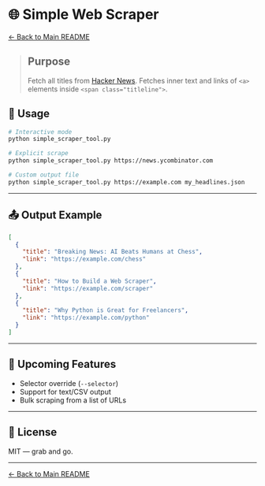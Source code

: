 # 🌐 Simple Web Scraper
[← Back to Main README](../README.md)

> ## Purpose
>  Fetch all titles from [Hacker News](https://news.ycombinator.com
). Fetches inner text and links of  `<a>` elements inside `<span class="titleline">`.

## 🚀 Usage

```bash
# Interactive mode
python simple_scraper_tool.py

# Explicit scrape
python simple_scraper_tool.py https://news.ycombinator.com

# Custom output file
python simple_scraper_tool.py https://example.com my_headlines.json
```

---

## 📤 Output Example

```json
[
  {
    "title": "Breaking News: AI Beats Humans at Chess",
    "link": "https://example.com/chess"
  },
  {
    "title": "How to Build a Web Scraper",
    "link": "https://example.com/scraper"
  },
  {
    "title": "Why Python is Great for Freelancers",
    "link": "https://example.com/python"
  }
]
```

---

## 🔧 Upcoming Features

* Selector override (`--selector`)
* Support for text/CSV output
* Bulk scraping from a list of URLs

---

## 📜 License

MIT — grab and go.

---
[← Back to Main README](../README.md)